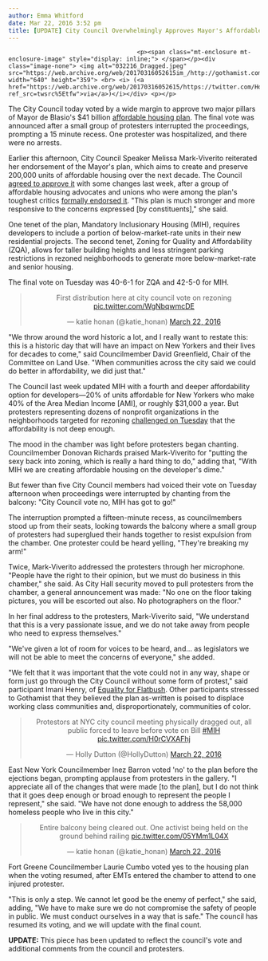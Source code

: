 ```yaml
---
author: Emma Whitford
date: Mar 22, 2016 3:52 pm
title: [UPDATE] City Council Overwhelmingly Approves Mayor's Affordable Housing Plan
---
```


	
										<p><span class="mt-enclosure mt-enclosure-image" style="display: inline;"> </span></p><div class="image-none"> <img alt="032216_Dragged.jpeg" src="https://web.archive.org/web/20170316052615im_/http://gothamist.com/attachments/nyc_ewhitford/032216_Dragged.jpeg" width="640" height="359"> <br> <i> (<a href="https://web.archive.org/web/20170316052615/https://twitter.com/HollyDutton?ref_src=twsrc%5Etfw">via</a>)</i></div> <p></p>

<p>The City Council today voted by a wide margin to approve two major pillars of Mayor de Blasio&apos;s $41 billion <a href="https://web.archive.org/web/20170316052615/http://www.nyc.gov/html/housing/assets/downloads/pdf/housing_plan.pdf">affordable housing plan</a>. The final vote was announced after a small group of protesters interrupted the proceedings, prompting a 15 minute recess. One protester was hospitalized, and there were no arrests. </p>

<p>Earlier this afternoon, City Council Speaker Melissa Mark-Viverito reiterated her endorsement of the Mayor&apos;s plan, which aims to create and preserve 200,000 units of affordable housing over the next decade. The Council <a href="https://web.archive.org/web/20170316052615/http://gothamist.com/2016/03/15/city_council_endorses_mayors_afford.php">agreed to approve it</a> with some changes last week, after a group of affordable housing advocates and unions who were among the plan&apos;s toughest critics <a href="https://web.archive.org/web/20170316052615/http://gothamist.com/2016/03/14/vocal_critics_of_mayors_affordable.php">formally endorsed it</a>. &quot;This plan is much stronger and more responsive to the concerns expressed [by constituents],&quot; she said. </p>

<p>One tenet of the plan, Mandatory Inclusionary Housing (MIH), requires developers to include a portion of below-market-rate units in their new residential projects. The second tenet, Zoning for Quality and Affordability (ZQA), allows for taller building heights and less stringent parking restrictions in rezoned neighborhoods to generate more below-market-rate and senior housing. </p>

<p>The final vote on Tuesday was 40-6-1 for ZQA and 42-5-0 for MIH. </p>

<center><blockquote class="twitter-tweet" data-lang="en"><p lang="en" dir="ltr">First distribution here at city council vote on rezoning <a href="https://web.archive.org/web/20170316052615/https://t.co/WgNbqwmcDE">pic.twitter.com/WgNbqwmcDE</a></p>&#x2014; katie honan (@katie_honan) <a href="https://web.archive.org/web/20170316052615/https://twitter.com/katie_honan/status/712349277167751168">March 22, 2016</a></blockquote>
<script async src="//web.archive.org/web/20170316052615js_/http://platform.twitter.com/widgets.js" charset="utf-8"></script></center>

<p>&quot;We throw around the word historic a lot, and I really want to restate this: this is a historic day that will have an impact on New Yorkers and their lives for decades to come,&quot; said Councilmember David Greenfield, Chair of the Committee on Land Use. &quot;When communities across the city said we could do better in affordability, we did just that.&quot; </p>

<p>The Council last week updated MIH with a fourth and deeper affordability option for developers&#x2014;20% of units affordable for New Yorkers who make 40% of the Area Median Income [AMI], or roughly $31,000 a year. But protesters representing dozens of nonprofit organizations in the neighborhoods targeted for rezoning <a href="https://web.archive.org/web/20170316052615/http://gothamist.com/2016/03/22/affordable_housing_protest.php">challenged on Tuesday</a> that the affordability is not deep enough. </p>

<p>The mood in the chamber was light before protesters began chanting. Councilmember Donovan Richards praised Mark-Viverito for &quot;putting the sexy back into zoning, which is really a hard thing to do,&quot; adding that, &quot;With MIH we are creating affordable housing on the developer&apos;s dime.&quot; </p>

<p>But fewer than five City Council members had voiced their vote on Tuesday afternoon when proceedings were interrupted by chanting from the balcony: &quot;City Council vote no, MIH has got to go!&quot; </p>

<p>The interruption prompted a fifteen-minute recess, as councilmembers stood up from their seats, looking towards the balcony where a small group of protesters had superglued their hands together to resist expulsion from the chamber. One protester could be heard yelling, &quot;They&apos;re breaking my arm!&quot; </p>

<p>Twice, Mark-Viverito addressed the protesters through her microphone. &quot;People have the right to their opinion, but we must do business in this chamber,&quot; she said. As City Hall security moved to pull protesters from the chamber, a general announcement was made: &quot;No one on the floor taking pictures, you will be escorted out also. No photographers on the floor.&quot; </p>

<p>In her final address to the protesters, Mark-Viverito said, &quot;We understand that this is a very passionate issue, and we do not take away from people who need to express themselves.&quot; </p>

<p>&quot;We&apos;ve given a lot of room for voices to be heard, and... as legislators we will not be able to meet the concerns of everyone,&quot; she added. </p>

<p>&quot;We felt that it was important that the vote could not in any way, shape or form just go through the City Council without some form of protest,&quot; said participant Imani Henry, of <a href="https://web.archive.org/web/20170316052615/http://equalityforflatbush.tumblr.com/">Equality for Flatbush</a>. Other participants stressed to Gothamist that they believed the plan as-written is poised to displace working class communities and, disproportionately, communities of color. </p>

<center><blockquote class="twitter-tweet" data-lang="en"><p lang="en" dir="ltr">Protestors at NYC city council meeting physically dragged out, all public forced to leave before vote on Bill <a href="https://web.archive.org/web/20170316052615/https://twitter.com/hashtag/MIH?src=hash">#MIH</a> <a href="https://web.archive.org/web/20170316052615/https://t.co/H0rCVXAFhj">pic.twitter.com/H0rCVXAFhj</a></p>&#x2014; Holly Dutton (@HollyDutton) <a href="https://web.archive.org/web/20170316052615/https://twitter.com/HollyDutton/status/712352879697379328">March 22, 2016</a></blockquote> <script async src="//web.archive.org/web/20170316052615js_/http://platform.twitter.com/widgets.js" charset="utf-8"></script></center>

<p>East New York Councilmember Inez Barron voted &apos;no&apos; to the plan before the ejections began, prompting applause from protesters in the gallery. &quot;I appreciate all of the changes that were made [to the plan], but I do not think that it goes deep enough or broad enough to represent the people I represent,&quot; she said. &quot;We have not done enough to address the 58,000 homeless people who live in this city.&quot; </p>

<center><blockquote class="twitter-tweet" data-lang="en"><p lang="en" dir="ltr">Entire balcony being cleared out. One activist being held on the ground behind railing <a href="https://web.archive.org/web/20170316052615/https://t.co/05YMm1L04X">pic.twitter.com/05YMm1L04X</a></p>&#x2014; katie honan (@katie_honan) <a href="https://web.archive.org/web/20170316052615/https://twitter.com/katie_honan/status/712351987354959872">March 22, 2016</a></blockquote>
<script async src="//web.archive.org/web/20170316052615js_/http://platform.twitter.com/widgets.js" charset="utf-8"></script></center>

<p>Fort Greene Councilmember Laurie Cumbo voted yes to the housing plan when the voting resumed, after EMTs entered the chamber to attend to one injured protester. </p>

<p>&quot;This is only a step. We cannot let good be the enemy of perfect,&quot; she said, adding, &quot;We have to make sure we do not compromise the safety of people in public. We must conduct ourselves in a way that is safe.&quot; The council has resumed its voting, and we will update with the final count. </p>

<p><strong>UPDATE:</strong> This piece has been updated to reflect the council&apos;s vote and additional comments from the council and protesters. </p>					
										
									
				